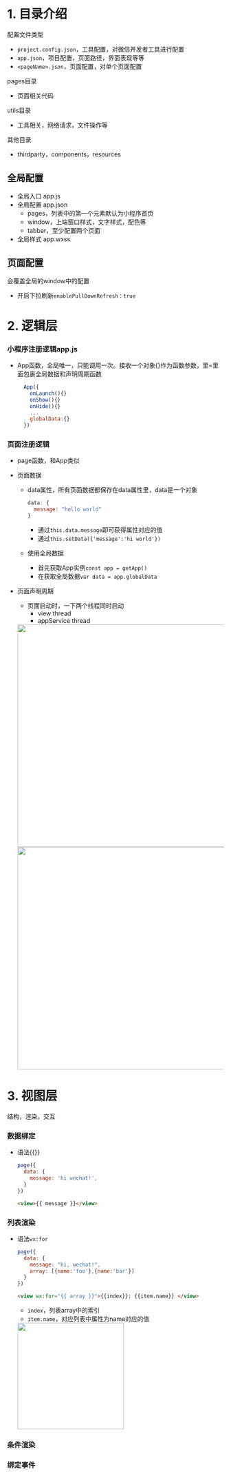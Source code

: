 
# 1. 目录介绍
配置文件类型
- `project.config.json`，工具配置，对微信开发者工具进行配置
- `app.json`，项目配置，页面路径，界面表现等等
- `<pageName>.json`，页面配置，对单个页面配置

pages目录
- 页面相关代码

utils目录
- 工具相关，网络请求，文件操作等 

其他目录
- thirdparty，components，resources

## 全局配置
- 全局入口 app.js
- 全局配置 app.json
  - pages，列表中的第一个元素默认为小程序首页
  - window，上端窗口样式，文字样式，配色等
  - tabbar，至少配置两个页面
- 全局样式 app.wxss

## 页面配置
会覆盖全局的window中的配置
- 开启下拉刷新`enablePullDownRefresh：true`


# 2. 逻辑层
### 小程序注册逻辑app.js
- App函数，全局唯一，只能调用一次。接收一个对象{}作为函数参数，里=里面包裹全局数据和声明周期函数
  ```javascript
    App({
      onLaunch(){}
      onShow(){}
      onHide(){}
      ...
      globalData:{}
    })
  ```
### 页面注册逻辑
- page函数，和App类似
- 页面数据
  - data属性，所有页面数据都保存在data属性里，data是一个对象
    ```javascript
    data: {
      message: "hello world"
    }
    ```
    - 通过`this.data.message`即可获得属性对应的值
    - 通过`this.setData({'message':'hi world'})`
    
  - 使用全局数据
    - 首先获取App实例`const app = getApp()`
    - 在获取全局数据`var data = app.globalData`
    
- 页面声明周期
  - 页面启动时，一下两个线程同时启动
    - view thread
    - appService thread 
  <img width="517" src="https://user-images.githubusercontent.com/26485327/75216864-5a6b0a80-57d0-11ea-81a8-66427d535993.png">
  <img width="517" src="https://user-images.githubusercontent.com/26485327/75216866-5dfe9180-57d0-11ea-99fd-b85db5177275.png">

# 3. 视图层

结构，渲染，交互

### 数据绑定
- 语法{{}}
  ```javascript
  page({
    data: {
      message: 'hi wechat!',
    }
  })
  ```
  ```html
  <view>{{ message }}</view>
  ```


### 列表渲染
- 语法`wx:for`
  ```javascript
  page({
    data: {
      message: "hi, wechat!",
      array: [{name:'foo'},{name:'bar'}]
    }
  })
  ```
  ```html
  <view wx:for="{{ array }}">{{index}}: {{item.name}} </view>
  ```
  - `index`，列表array中的索引
  - `item.name`，对应列表中属性为name对应的值
  <img width="247" src="https://user-images.githubusercontent.com/26485327/75218956-7671aa80-57d6-11ea-94b6-2a55998f0d88.png">








### 条件渲染
### 绑定事件
















